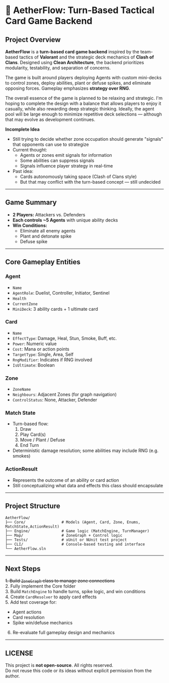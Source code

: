 # 🌌 AetherFlow: Turn-Based Tactical Card Game Backend

##  Project Overview

**AetherFlow** is a **turn-based card game backend** inspired by the team-based tactics of **Valorant** and the strategic deck mechanics of **Clash of Clans**. Designed using **Clean Architecture**, the backend prioritizes modularity, testability, and separation of concerns.

The game is built around players deploying Agents with custom mini-decks to control zones, deploy abilities, plant or defuse spikes, and eliminate opposing forces. Gameplay emphasizes **strategy over RNG**.

The overall essence of the game is planned to be relaxing and strategic. I'm hoping to complete the design with a balance that allows players to enjoy it casually, while also rewarding deep strategic thinking. Ideally, the agent pool will be large enough to minimize repetitive deck selections — although that may evolve as development continues.

**Incomplete Idea**
- Still trying to decide whether zone occupation should generate "signals" that opponents can use to strategize
- Current thought:
   - Agents or zones emit signals for information
   - Some abilities can suppress signals
   - Signals influence player strategy in real-time
- Past idea:
   - Cards autonomously taking space (Clash of Clans style)
   - But that may conflict with the turn-based concept — still undecided

---

##  Game Summary

* **2 Players:** Attackers vs. Defenders  
* **Each controls ~5 Agents** with unique ability decks  
* **Win Conditions:**  
   - Eliminate all enemy agents  
   - Plant and detonate spike  
   - Defuse spike

---

##  Core Gameplay Entities

### Agent

* `Name`
* `AgentRole`: Duelist, Controller, Initiator, Sentinel
* `Health`
* `CurrentZone`
* `MiniDeck`: 3 ability cards + 1 ultimate card

### Card

* `Name`
* `EffectType`: Damage, Heal, Stun, Smoke, Buff, etc.
* `Power`: Numeric value
* `Cost`: Mana or action points
* `TargetType`: Single, Area, Self
* `RngModifier`: Indicates if RNG involved
* `IsUltimate`: Boolean

### Zone

* `ZoneName`
* `Neighbours`: Adjacent Zones (for graph navigation)
* `ControlStatus`: None, Attacker, Defender

### Match State

* Turn-based flow:
   1. Draw  
   2. Play Card(s)  
   3. Move / Plant / Defuse  
   4. End Turn
* Deterministic damage resolution; some abilities may include RNG (e.g. smokes)

### ActionResult

* Represents the outcome of an ability or card action
* Still conceptualizing what data and effects this class should encapsulate

---
##  Project Structure

```
AetherFlow/
├── Core/                # Models (Agent, Card, Zone, Enums, MatchState,ActionResult)
├── Engine/              # Game logic (MatchEngine, TurnManager)
├── Map/                 # ZoneGraph + Control logic
├── Tests/               # xUnit or NUnit test project
├── CLI/                 # Console-based testing and interface
└── AetherFlow.sln
```


---

##  Next Steps

~~1. Build `ZoneGraph` class to manage zone connections~~  
2. Fully implement the Core folder  
3. Build `MatchEngine` to handle turns, spike logic, and win conditions  
4. Create `CardResolver` to apply card effects  
5. Add test coverage for:
   - Agent actions  
   - Card resolution  
   - Spike win/defuse mechanics  
6. Re-evaluate full gameplay design and mechanics  

---

## LICENSE

This project is **not open-source**. All rights reserved.  
Do not reuse this code or its ideas without explicit permission from the author.

